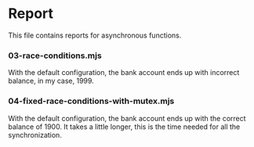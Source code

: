 # Report

This file contains reports for asynchronous functions.

### 03-race-conditions.mjs

With the default configuration, the bank account ends up with incorrect balance, in my case, 1999.

### 04-fixed-race-conditions-with-mutex.mjs

With the default configuration, the bank account ends up with the correct balance of 1900. It takes a little longer, this is the time needed for all the synchronization.